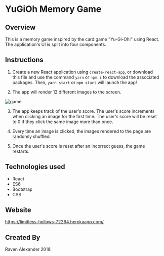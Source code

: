 # YuGiOh Memory Game

## Overview

This is a memory game inspired by the card game "Yu-Gi-Oh!" using React. The application's UI is split into four components.


## Instructions

1. Create a new React application using `create-react-app`, or download this file and use the command `yarn` or `npm i` to download the associated packages. Then, `yarn start` or `npm start` will launch the app!

2. The app will render 12 different images to the screen. 

![game](public/images/clickygame.png)

3. The app keeps track of the user's score. The user's score increments when clicking an image for the first time. The user's score will be reset to 0 if they click the same image more than once.

4. Every time an image is clicked, the images rendered to the page are randomly shuffled.

5. Once the user's score is reset after an incorrect guess, the game restarts.

## Technologies used

* React
* ES6
* Bootstrap
* CSS

## Website

https://limitless-hollows-72264.herokuapp.com/

## Created By

Raven Alexander 2018
